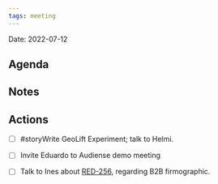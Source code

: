```yaml
---
tags: meeting
---
```


Date: 2022-07-12

## Agenda

## Notes

## Actions
- [ ] #storyWrite GeoLift Experiment; talk to Helmi.

- [ ] Invite Eduardo to Audiense demo meeting

- [ ] Talk to Ines about [RED-256](https://hybridtheory.atlassian.net/browse/RED-256), regarding B2B firmographic.